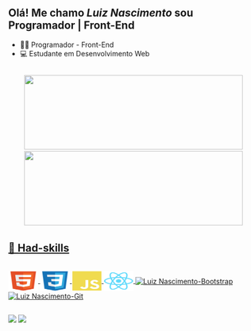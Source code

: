 ## Olá! Me chamo *Luiz Nascimento* sou Programador | Front-End

- 👨‍💻 Programador - Front-End
- 💻 Estudante em Desenvolvimento Web
##

<div align="center" display="flex">
  <a href="https://github.com/Dev-Nascimento">
  <img height="150em" width="440em" src="https://github-readme-stats.vercel.app/api?username=Dev-Nascimento&show_icons=true&theme=blue-green&include_all_commits=true&count_private=true"/>
  <img height="150em" width="440em" src="https://github-readme-stats.vercel.app/api/top-langs/?username=Dev-Nascimento&layout=compact&langs_count=7&theme=blue-green"/>
</div>
  
##
  
  ## 🥷 Had-skills
  <div style="display: inline_block"><br>
  <img align="center" alt="Luiz Nascimento-HTML" height="40" width="60" src="https://raw.githubusercontent.com/devicons/devicon/master/icons/html5/html5-original.svg">
  <img align="center" alt="Luiz Nascimento-CSS" height="40" width="60" src="https://raw.githubusercontent.com/devicons/devicon/master/icons/css3/css3-original.svg">  
  <img align="center" alt="Luiz Nascimento-Js" height="40" width="60" src="https://raw.githubusercontent.com/devicons/devicon/master/icons/javascript/javascript-plain.svg">
  <img align="center" alt="Luiz Nascimento-React" height="40" width="60" src="https://raw.githubusercontent.com/devicons/devicon/master/icons/react/react-original.svg">
  <img align="center" alt="Luiz Nascimento-Bootstrap" height="40" width="60" src="https://cdn.jsdelivr.net/gh/devicons/devicon/icons/bootstrap/bootstrap-original.svg" />
  <img align="center" alt="Luiz Nascimento-Git" height="40" width="60" src="https://cdn.jsdelivr.net/gh/devicons/devicon/icons/git/git-original.svg"/>
 
</div>
  
  ##
  
<div>
   <a href="https://www.instagram.com/dev_luiznascimento" target="_blank"><img src="https://img.shields.io/badge/-Instagram-%23E4405F?style=for-the-badge&logo=instagram&logoColor=white" target="_blank"></a>
  <a href="www.linkedin.com/in/luiz-nascimento-485a2b182" target="_blank"><img src="https://img.shields.io/badge/-LinkedIn-%230077B5?style=for-the-badge&logo=linkedin&logoColor=white" target="_blank"></a>
</div>
